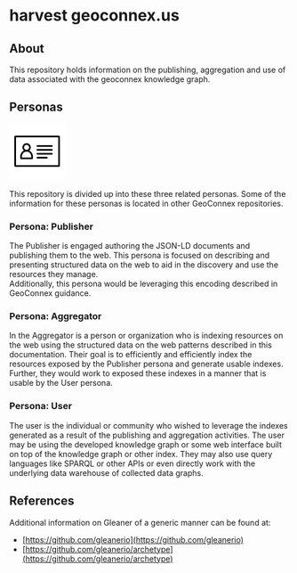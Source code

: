 # harvest geoconnex.us

## About


This repository holds information on the publishing, aggregation and use of data associated with 
the geoconnex knowledge graph.

## Personas

![pub](docs/images/persona.png)

This repository is divided up into these three related personas.  Some of the information 
for these personas is located in other GeoConnex repositories.  

### Persona: Publisher


The Publisher is engaged authoring the JSON-LD documents and publishing them to the web. This persona is focused on describing and presenting structured data on the web to aid in the discovery and use the resources they manage.  
Additionally, this persona would be leveraging this encoding described in GeoConnex guidance. 

### Persona: Aggregator

In the Aggregator is a person or organization who is indexing resources on the web using the structured data on the web patterns described in this documentation.
Their goal is to efficiently and efficiently index the resources exposed by the Publisher persona and generate usable indexes. Further, they would work to exposed these indexes in a manner that is usable by the User persona. 

### Persona: User

The user is the individual or community who wished to leverage the indexes generated as a result of the publishing and aggregation activities. The user may be using the developed knowledge graph or some web interface built on top of the knowledge graph or other index. They may also use query languages like SPARQL or other APIs or even directly work with the underlying data warehouse of collected data graphs.


## References

Additional information on Gleaner of a generic manner can be found at:

* [https://github.com/gleanerio](https://github.com/gleanerio)
* [https://github.com/gleanerio/archetype](https://github.com/gleanerio/archetype)

